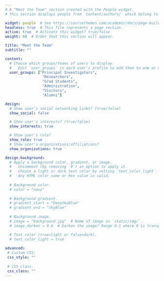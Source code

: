 ```yaml
---
# A "Meet the Team" section created with the People widget.
# This section displays people from `content/authors/` which belong to the `user_groups` below.

widget: people  # See https://sourcethemes.com/academic/docs/page-builder/
headless: true  # This file represents a page section.
active: true  # Activate this widget? true/false
weight: 68  # Order that this section will appear.

title: "Meet the Team"
subtitle: ""

content:
  # Choose which groups/teams of users to display.
  #   Edit `user_groups` in each user's profile to add them to one or more of these groups.
  user_groups: ["Principal Investigators",
                 "Researchers",
                 "Grad Students",
                 "Administration",
                 "Visitors",
                 "Alumni"]

design:
  # Show user's social networking links? (true/false)
  show_social: false

  # Show user's interests? (true/false)
  show_interests: true

  # Show user's role?
  show_role: true
  # Show user's organizations/affiliations?
  show_organizations: true

design.background:
  # Apply a background color, gradient, or image.
  #   Uncomment (by removing `#`) an option to apply it.
  #   Choose a light or dark text color by setting `text_color_light`.
  #   Any HTML color name or Hex value is valid.
  
  # Background color.
  # color = "navy"
  
  # Background gradient.
  # gradient_start = "DeepSkyBlue"
  # gradient_end = "SkyBlue"
  
  # Background image.
  # image = "background.jpg"  # Name of image in `static/img/`.
  # image_darken = 0.6  # Darken the image? Range 0-1 where 0 is transparent and 1 is opaque.

  # Text color (true=light or false=dark).
  # text_color_light = true  
  
advanced:
 # Custom CSS. 
 css_style: ""
 
 # CSS class.
 css_class: ""
---
```

